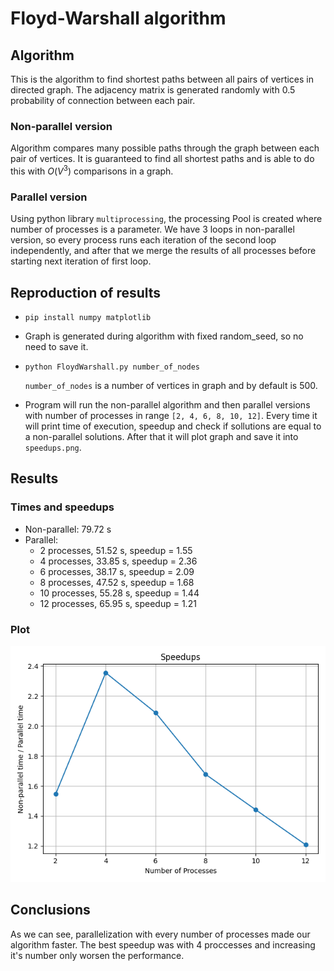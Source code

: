 # Floyd-Warshall algorithm

## Algorithm
This is the algorithm to find shortest paths between all pairs of vertices in directed graph. The adjacency matrix is generated randomly with 0.5 probability of connection between each pair.

### Non-parallel version

Algorithm compares many possible paths through the graph between each pair of vertices. It is guaranteed to find all shortest paths and is able to do this with $O(V^3)$ comparisons in a graph.

### Parallel version

Using python library `multiprocessing`, the processing Pool is created where number of processes is a parameter. We have 3 loops in non-parallel version, so every process runs each iteration of the second loop independently, and after that we merge the results of all processes before starting next iteration of first loop. 

## Reproduction of results
-
    ```
    pip install numpy matplotlib
    ```

- Graph is generated during algorithm with fixed random_seed, so no need to save it.

-   ```
    python FloydWarshall.py number_of_nodes
    ```
    `number_of_nodes` is a number of vertices in graph and by default is 500. 

- Program will run the non-parallel algorithm and then parallel versions with number of processes in range `[2, 4, 6, 8, 10, 12]`. Every time it will print time of execution, speedup and check if sollutions are equal to a non-parallel solutions. After that it will plot graph and save it into `speedups.png`.


## Results
### Times and speedups
 - Non-parallel: 79.72 s
 - Parallel: 
    - 2  processes, 51.52 s, speedup = 1.55
    - 4  processes, 33.85 s, speedup = 2.36
    - 6  processes, 38.17 s, speedup = 2.09
    - 8  processes, 47.52 s, speedup = 1.68
    - 10 processes, 55.28 s, speedup = 1.44
    - 12 processes, 65.95 s, speedup = 1.21

### Plot
![image](./speedups.png)

## Conclusions

As we can see, parallelization with every number of processes made our algorithm faster. The best speedup was with 4 proccesses and increasing it's number only worsen the performance.